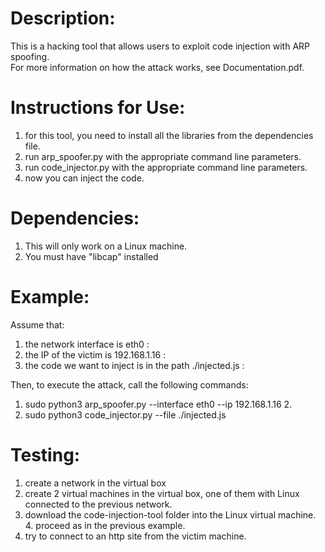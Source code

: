 Description:
===========
This is a hacking tool that allows users to exploit code injection with ARP spoofing. <br>
For more information on how the attack works, see Documentation.pdf.

Instructions for Use: 
===========
1. for this tool, you need to install all the libraries from the dependencies file. 
2. run arp_spoofer.py with the appropriate command line parameters.
3. run code_injector.py with the appropriate command line parameters. 
4. now you can inject the code.

Dependencies:
============
1. This will only work on a Linux machine. <br>
2. You must have "libcap" installed

Example:
=======
Assume that:<br>
1. the network interface is eth0 :<br>
2. the IP of the victim is 192.168.1.16 :<br>
3. the code we want to inject is in the path ./injected.js :<br>

Then, to execute the attack, call the following commands:<br>
1. sudo python3 arp_spoofer.py --interface eth0 --ip 192.168.1.16 2. <br>
2. sudo python3 code_injector.py --file ./injected.js

Testing:
========
1. create a network in the virtual box
2. create 2 virtual machines in the virtual box, one of them with Linux connected to the previous network. 
3. download the code-injection-tool folder into the Linux virtual machine. 4. proceed as in the previous example.
4. try to connect to an http site from the victim machine.
